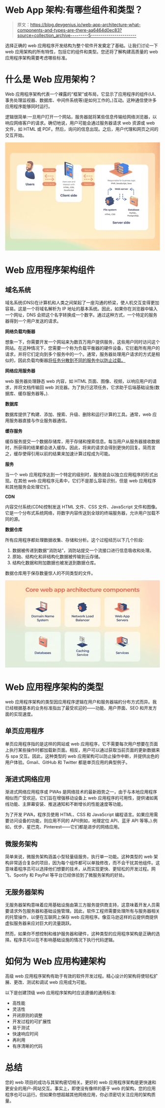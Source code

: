 # Web App 架构:有哪些组件和类型？

> 原文：<https://blog.devgenius.io/web-app-architecture-what-components-and-types-are-there-aa6464d0ec83?source=collection_archive---------5----------------------->

选择正确的 web 应用程序开发结构为整个软件开发奠定了基础。让我们讨论一下 web 应用架构的所有特性，包括它的组件和类型。您还将了解构建高质量的 web 应用程序架构需要考虑哪些标准。

# 什么是 Web 应用架构？

Web 应用程序架构代表一个裸露的“框架”或布局，它显示了应用程序的组件(UI、事务处理监视器、数据库、中间件系统等)是如何工作的。)互动。这种通信使许多应用程序能够同时运行。

逻辑很简单:一旦用户打开一个网站，服务器就将某些信息传输给网络浏览器，以响应网络客户的请求。确切地说，用户可能会通过服务器请求 web 资源或 web 文件，如 HTML 或 PDF。然后，询问的信息出现。之后，用户代理和网页之间的交互开始。

![](img/a11798062e3a6408df6009e1dfde0fe3.png)

# Web 应用程序架构组件

## **域名系统**

域名系统(DNS)在计算机和人类之间架起了一座沟通的桥梁，使人机交互变得更加容易。这是一个将域名解析为 IP 地址的基本系统。因此，如果你在浏览器中输入一个网址，DNS 会把这个名字转换成一个数字。通过这种方式，一个特定的服务器得到一个用户发送的请求。

**网络负载均衡器**

想象一下，你需要开发一个网站来为数百万用户提供服务，这些用户同时访问这个网站。在这种情况下，您需要一个称为负载平衡器的硬件设备，它拦截所有用户的请求，并将它们定向到多个服务中的一个。通常，服务器处理用户请求的方式是相似的，因此负载均衡器[将任务分散到不同的服务中以防止过载。](https://docs.aws.amazon.com/elasticloadbalancing/latest/network/introduction.html)

**网络应用服务器**

web 服务器处理静态 web 内容，如 HTML 页面、图像、视频，以响应用户的请求，并将文档传输回 web 浏览器。为了执行这项任务，它求助于后端基础设施(数据库、缓存服务器等。).

**数据库**

数据库提供了构建、添加、搜索、升级、删除和运行计算的工具。通常，web 应用服务器直接与作业服务器通信。

**缓存服务**

缓存服务提交一个数据存储库，用于存储和搜索信息。每当用户从服务器接收数据时，所获得的结果都会进入缓存。因此，将来的请求会得到更快的回复。简而言之，缓存使得引用以前的结果来加速计算过程成为可能。

**服务**

当一个 web 应用程序达到一个特定的级别时，服务就会以独立应用程序的形式出现。在其他 web 应用程序元素中，它们不是那么容易识别，但是 web 应用程序和其他服务会处理它们。

**CDN**

内容交付系统(CDN)控制发送 HTML 文件、CSS 文件、JavaScript 文件和图像。它是一个分布式系统网络，将数字内容传送到全球的终端服务器，允许用户加载不同的源。

**数据仓库**

所有应用程序都处理数据收集、存储和分析。这个过程经历以下几个阶段:

1.  数据被传递到数据“消防站”，消防站提交一个流接口进行信息吸收和处理。
2.  原始、结构化和非结构化数据被传输到云存储。
3.  结构化数据和附加数据也被发送到数据仓库。

数据仓库用于保存数量惊人的不同类型的文件。

![](img/d081d9e09a6a77cb07347be7a2efc02b.png)

# Web 应用程序架构的类型

web 应用程序架构的类型因应用程序逻辑在用户和服务器端的分布方式而异。我已经根据基本的业务标准指出了最受欢迎的——功能、用户界面、SEO 和开发方面的实现速度。

## 单页应用程序

单页应用程序指的是这样的网站或 web 应用程序，它不需要每次用户想要在页面上执行某些操作时都加载新页面。相反，用户可以通过获取当前页面的更新数据来与 spa 交互。因此，这种类型的 web 应用架构可以防止操作中断，并提供出色的用户体验。Gmail、GitHub 和 Twitter 都是单页应用的典型例子。

## 渐进式网络应用

渐进式网络应用程序或 PWAs 是网络技术的最新趋势之一，由于与本地应用程序相似而广受欢迎。它们旨在增强移动设备上 web 应用程序的可用性，提供诸如离线功能、主屏幕安装、推送通知和不断增长的性能速度等功能。

为了开发 PWA，程序员使用 HTML、CSS 和 JavaScript 编程语言。如果应用需要访问设备的功能，则应用不同的 API(例如，地理定位 API、蓝牙 API 等等。).例如，优步、星巴克、Pinterest——它们都是进步的网络应用。

## 微服务架构

简单来说，微服务架构涵盖小型轻量级服务，执行单一功能。这种类型的 web 架构非常适合复杂的项目，因为每个组件都可以单独修改，而不会干扰其他组件。这意味着程序员可以选择他们想要的技术，从而实现更快、更轻松的开发过程。网飞、Spotify 和 PayPal 等平台已经体验到了微服务架构的好处。

## 无服务器架构

无服务器架构意味着应用基础设施由第三方服务提供商支持，这意味着开发人员需要请求外包服务器和基础设施管理。因此，软件工程师需要处理所有与服务器相关的托管操作，以便在互联网上保存 web 应用程序。像亚马逊这样的云提供商提供虚拟服务器来应对巨大的流量跳跃。

然而，如果你不想控制和维护服务器和硬件，这种类型的应用程序架构是正确的选择。程序员可以在不影响基础设施的情况下执行代码逻辑。

# 如何为 Web 应用构建架构

高级 web 应用程序架构有助于有效的软件开发过程。精心设计的架构将使轻松扩展、更改、测试和调试 web 应用成为可能。

以下是创建顶级 web 应用程序架构时应该遵循的通用标准:

*   高性能
*   灵活性
*   开闭原则的调整
*   开发过程的可扩展性
*   易于测试
*   快速响应时间
*   再利用
*   有序清晰的代码

# 总结

您的 web 项目的成功与其架构密切相关。更好的 web 应用程序架构是更快速和更安全的用户-网站交互。事实上，即使没有像样的基于 web 的架构，您的应用程序也可以运行。但如果你想超越其他网络应用，你必须密切关注应用的架构质量。